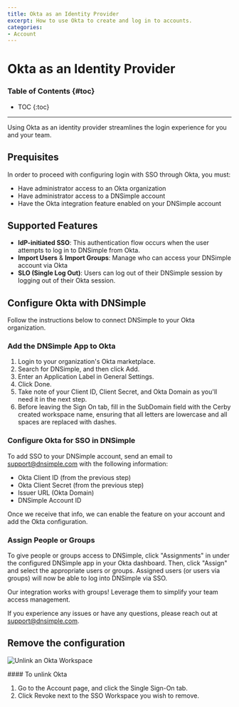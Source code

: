 ```yaml
---
title: Okta as an Identity Provider
excerpt: How to use Okta to create and log in to accounts.
categories:
- Account
---
```


# Okta as an Identity Provider

### Table of Contents {#toc}

* TOC
{:toc}

---

Using Okta as an identity provider streamlines the login experience for you and your team.

## Prequisites

In order to proceed with configuring login with SSO through Okta, you must:

- Have administrator access to an Okta organization
- Have administrator access to a DNSimple account
- Have the Okta integration feature enabled on your DNSimple account

## Supported Features

- **IdP-initiated SSO**: This authentication flow occurs when the user attempts to log in to DNSimple from Okta.
- **Import Users** & **Import Groups**: Manage who can access your DNSimple account via Okta
- **SLO (Single Log Out)**: Users can log out of their DNSimple session by logging out of their Okta session.

## Configure Okta with DNSimple

Follow the instructions below to connect DNSimple to your Okta organization.

### Add the DNSimple App to Okta

1. Login to your organization's Okta marketplace.
1. Search for DNSimple, and then click Add.
1. Enter an Application Label in General Settings.
1. Click Done.
1. Take note of your Client ID, Client Secret, and Okta Domain as you'll need it in the next step.
1. Before leaving the Sign On tab, fill in the SubDomain field with the Cerby created workspace name, ensuring that all letters are lowercase and all spaces are replaced with dashes.

### Configure Okta for SSO in DNSimple

To add SSO to your DNSimple account, send an email to support@dnsimple.com with the following information:

- Okta Client ID (from the previous step)
- Okta Client Secret (from the previous step)
- Issuer URL (Okta Domain)
- DNSimple Account ID

Once we receive that info, we can enable the feature on your account and add the Okta configuration.

<!-- 1. Go to the <label>Account</label> page, and click the <label>Single Sign-On</label> tab.
1. Clicking <label>Add</label> next to the Okta SSO provider will take you to Okta to authorize the Workspace. You'll need to be logged-in to the Okta Workspace as an administrator of the workspace.
1. Okta will show you what access DNSimple is requesting.
1. Okta SSO is enabled on the account.
1. Repeat the process for each account where you want Okta SSO enabled.

If the Okta app is no longer linked (e.g. the access token is revoked), you can re-link the Workspace using the "Re-connect" button. -->

### Assign People or Groups

To give people or groups access to DNSimple, click "Assignments" in under the configured DNSimple app in your Okta dashboard. Then, click "Assign" and select the appropriate users or groups. Assigned users (or users via groups) will now be able to log into DNSimple via SSO.

<info>
Our integration works with groups! Leverage them to simplify your team access management.
</info>

If you experience any issues or have any questions, please reach out at support@dnsimple.com.

## Remove the configuration

![Unlink an Okta Workspace](/files/okta-sso-enabled.png)

<div class="section-steps" markdown="1">
#### To unlink Okta

1. Go to the <label>Account</label> page, and click the <label>Single Sign-On</label> tab.
1. Click <label>Revoke</label> next to the SSO Workspace you wish to remove.
</div>
